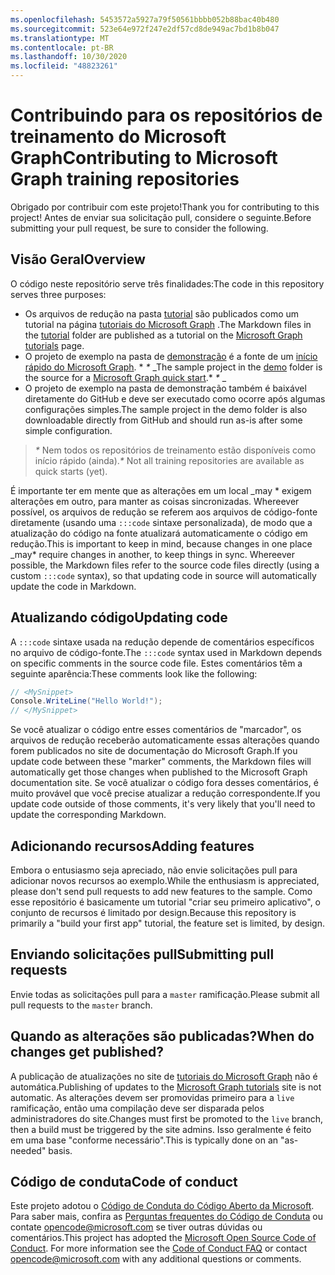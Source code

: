 ```yaml
---
ms.openlocfilehash: 5453572a5927a79f50561bbbb052b88bac40b480
ms.sourcegitcommit: 523e64e972f247e2df57cd8de949ac7bd1b8b047
ms.translationtype: MT
ms.contentlocale: pt-BR
ms.lasthandoff: 10/30/2020
ms.locfileid: "48823261"
---
```

# <a name="contributing-to-microsoft-graph-training-repositories"></a><span data-ttu-id="bc984-101">Contribuindo para os repositórios de treinamento do Microsoft Graph</span><span class="sxs-lookup"><span data-stu-id="bc984-101">Contributing to Microsoft Graph training repositories</span></span>

<span data-ttu-id="bc984-102">Obrigado por contribuir com este projeto!</span><span class="sxs-lookup"><span data-stu-id="bc984-102">Thank you for contributing to this project!</span></span> <span data-ttu-id="bc984-103">Antes de enviar sua solicitação pull, considere o seguinte.</span><span class="sxs-lookup"><span data-stu-id="bc984-103">Before submitting your pull request, be sure to consider the following.</span></span>

## <a name="overview"></a><span data-ttu-id="bc984-104">Visão Geral</span><span class="sxs-lookup"><span data-stu-id="bc984-104">Overview</span></span>

<span data-ttu-id="bc984-105">O código neste repositório serve três finalidades:</span><span class="sxs-lookup"><span data-stu-id="bc984-105">The code in this repository serves three purposes:</span></span>

- <span data-ttu-id="bc984-106">Os arquivos de redução na pasta [tutorial](/tutorial) são publicados como um tutorial na página [tutoriais do Microsoft Graph](https://docs.microsoft.com/graph/tutorials) .</span><span class="sxs-lookup"><span data-stu-id="bc984-106">The Markdown files in the [tutorial](/tutorial) folder are published as a tutorial on the [Microsoft Graph tutorials](https://docs.microsoft.com/graph/tutorials) page.</span></span>
- <span data-ttu-id="bc984-107">O projeto de exemplo na pasta de [demonstração](/demo) é a fonte de um [início rápido do Microsoft Graph](https://developer.microsoft.com/graph/quick-start). \* *\** _</span><span class="sxs-lookup"><span data-stu-id="bc984-107">The sample project in the [demo](/demo) folder is the source for a [Microsoft Graph quick start](https://developer.microsoft.com/graph/quick-start).\* *\** _</span></span>
- <span data-ttu-id="bc984-108">O projeto de exemplo na pasta de demonstração também é baixável diretamente do GitHub e deve ser executado como ocorre após algumas configurações simples.</span><span class="sxs-lookup"><span data-stu-id="bc984-108">The sample project in the demo folder is also downloadable directly from GitHub and should run as-is after some simple configuration.</span></span>

> <span data-ttu-id="bc984-109">_*\**_ Nem todos os repositórios de treinamento estão disponíveis como início rápido (ainda).</span><span class="sxs-lookup"><span data-stu-id="bc984-109">_*\**_ Not all training repositories are available as quick starts (yet).</span></span>

<span data-ttu-id="bc984-110">É importante ter em mente que as alterações em um local _may \* exigem alterações em outro, para manter as coisas sincronizadas. Whereever possível, os arquivos de redução se referem aos arquivos de código-fonte diretamente (usando uma `:::code` sintaxe personalizada), de modo que a atualização do código na fonte atualizará automaticamente o código em redução.</span><span class="sxs-lookup"><span data-stu-id="bc984-110">This is important to keep in mind, because changes in one place _may\* require changes in another, to keep things in sync. Whereever possible, the Markdown files refer to the source code files directly (using a custom `:::code` syntax), so that updating code in source will automatically update the code in Markdown.</span></span>

## <a name="updating-code"></a><span data-ttu-id="bc984-111">Atualizando código</span><span class="sxs-lookup"><span data-stu-id="bc984-111">Updating code</span></span>

<span data-ttu-id="bc984-112">A `:::code` sintaxe usada na redução depende de comentários específicos no arquivo de código-fonte.</span><span class="sxs-lookup"><span data-stu-id="bc984-112">The `:::code` syntax used in Markdown depends on specific comments in the source code file.</span></span> <span data-ttu-id="bc984-113">Estes comentários têm a seguinte aparência:</span><span class="sxs-lookup"><span data-stu-id="bc984-113">These comments look like the following:</span></span>

```csharp
// <MySnippet>
Console.WriteLine("Hello World!");
// </MySnippet>
```

<span data-ttu-id="bc984-114">Se você atualizar o código entre esses comentários de "marcador", os arquivos de redução receberão automaticamente essas alterações quando forem publicados no site de documentação do Microsoft Graph.</span><span class="sxs-lookup"><span data-stu-id="bc984-114">If you update code between these "marker" comments, the Markdown files will automatically get those changes when published to the Microsoft Graph documentation site.</span></span> <span data-ttu-id="bc984-115">Se você atualizar o código fora desses comentários, é muito provável que você precise atualizar a redução correspondente.</span><span class="sxs-lookup"><span data-stu-id="bc984-115">If you update code outside of those comments, it's very likely that you'll need to update the corresponding Markdown.</span></span>

## <a name="adding-features"></a><span data-ttu-id="bc984-116">Adicionando recursos</span><span class="sxs-lookup"><span data-stu-id="bc984-116">Adding features</span></span>

<span data-ttu-id="bc984-117">Embora o entusiasmo seja apreciado, não envie solicitações pull para adicionar novos recursos ao exemplo.</span><span class="sxs-lookup"><span data-stu-id="bc984-117">While the enthusiasm is appreciated, please don't send pull requests to add new features to the sample.</span></span> <span data-ttu-id="bc984-118">Como esse repositório é basicamente um tutorial "criar seu primeiro aplicativo", o conjunto de recursos é limitado por design.</span><span class="sxs-lookup"><span data-stu-id="bc984-118">Because this repository is primarily a "build your first app" tutorial, the feature set is limited, by design.</span></span>

## <a name="submitting-pull-requests"></a><span data-ttu-id="bc984-119">Enviando solicitações pull</span><span class="sxs-lookup"><span data-stu-id="bc984-119">Submitting pull requests</span></span>

<span data-ttu-id="bc984-120">Envie todas as solicitações pull para a `master` ramificação.</span><span class="sxs-lookup"><span data-stu-id="bc984-120">Please submit all pull requests to the `master` branch.</span></span>

<!-- markdownlint-disable MD026 -->
## <a name="when-do-changes-get-published"></a><span data-ttu-id="bc984-121">Quando as alterações são publicadas?</span><span class="sxs-lookup"><span data-stu-id="bc984-121">When do changes get published?</span></span>

<span data-ttu-id="bc984-122">A publicação de atualizações no site de [tutoriais do Microsoft Graph](https://docs.microsoft.com/graph/tutorials) não é automática.</span><span class="sxs-lookup"><span data-stu-id="bc984-122">Publishing of updates to the [Microsoft Graph tutorials](https://docs.microsoft.com/graph/tutorials) site is not automatic.</span></span> <span data-ttu-id="bc984-123">As alterações devem ser promovidas primeiro para a `live` ramificação, então uma compilação deve ser disparada pelos administradores do site.</span><span class="sxs-lookup"><span data-stu-id="bc984-123">Changes must first be promoted to the `live` branch, then a build must be triggered by the site admins.</span></span> <span data-ttu-id="bc984-124">Isso geralmente é feito em uma base "conforme necessário".</span><span class="sxs-lookup"><span data-stu-id="bc984-124">This is typically done on an "as-needed" basis.</span></span>

## <a name="code-of-conduct"></a><span data-ttu-id="bc984-125">Código de conduta</span><span class="sxs-lookup"><span data-stu-id="bc984-125">Code of conduct</span></span>

<span data-ttu-id="bc984-p106">Este projeto adotou o [Código de Conduta do Código Aberto da Microsoft](https://opensource.microsoft.com/codeofconduct/). Para saber mais, confira as [Perguntas frequentes do Código de Conduta](https://opensource.microsoft.com/codeofconduct/faq/) ou contate [opencode@microsoft.com](mailto:opencode@microsoft.com) se tiver outras dúvidas ou comentários.</span><span class="sxs-lookup"><span data-stu-id="bc984-p106">This project has adopted the [Microsoft Open Source Code of Conduct](https://opensource.microsoft.com/codeofconduct/). For more information see the [Code of Conduct FAQ](https://opensource.microsoft.com/codeofconduct/faq/) or contact [opencode@microsoft.com](mailto:opencode@microsoft.com) with any additional questions or comments.</span></span>
